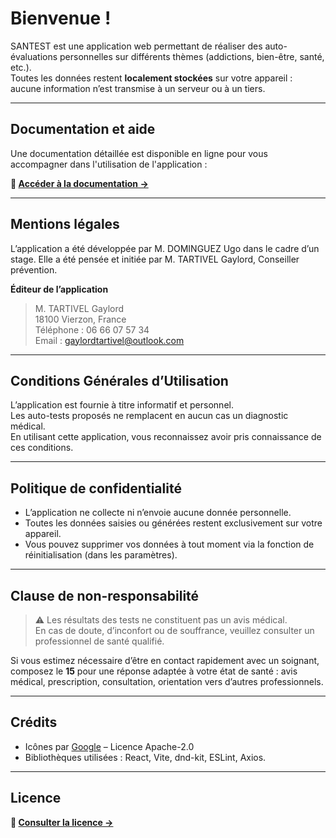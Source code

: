 # Bienvenue !

SANTEST est une application web permettant de réaliser des auto-évaluations personnelles sur différents thèmes (addictions, bien-être, santé, etc.).  
Toutes les données restent **localement stockées** sur votre appareil : aucune information n’est transmise à un serveur ou à un tiers.

---

## Documentation et aide

Une documentation détaillée est disponible en ligne pour vous accompagner dans l'utilisation de l'application :

**🔗 [Accéder à la documentation ->](https://cmoi-ugo.github.io/santest/)**

---

## Mentions légales

L’application a été développée par M. DOMINGUEZ Ugo dans le cadre d’un stage. Elle a été pensée et initiée par M. TARTIVEL Gaylord, Conseiller prévention.

**Éditeur de l’application**  
> M. TARTIVEL Gaylord  
> 18100 Vierzon, France  
> Téléphone : 06 66 07 57 34  
> Email : gaylordtartivel@outlook.com

---

## Conditions Générales d’Utilisation

L’application est fournie à titre informatif et personnel.  
Les auto-tests proposés ne remplacent en aucun cas un diagnostic médical.  
En utilisant cette application, vous reconnaissez avoir pris connaissance de ces conditions.

---

## Politique de confidentialité

- L’application ne collecte ni n’envoie aucune donnée personnelle.
- Toutes les données saisies ou générées restent exclusivement sur votre appareil.
- Vous pouvez supprimer vos données à tout moment via la fonction de réinitialisation (dans les paramètres).

---

## Clause de non-responsabilité

> ⚠️ Les résultats des tests ne constituent pas un avis médical.  
> En cas de doute, d’inconfort ou de souffrance, veuillez consulter un professionnel de santé qualifié.

Si vous estimez nécessaire d’être en contact rapidement avec un soignant, composez le **15** pour une réponse adaptée à votre état de santé : avis médical, prescription, consultation, orientation vers d’autres professionnels.

---

## Crédits

- Icônes par [Google](https://github.com/google/material-design-icons) – Licence Apache-2.0  
- Bibliothèques utilisées : React, Vite, dnd-kit, ESLint, Axios.  

---

## Licence

**🔗 [Consulter la licence ->]((https://github.com/cmoi-ugo/santest/blob/main/EULA.md))**
